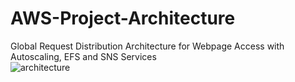# AWS-Project-Architecture
Global Request Distribution Architecture for Webpage Access with Autoscaling, EFS and SNS Services   
![architecture](https://github.com/manikantasampangi/AWS-Project-Architecture/assets/136771900/7294533d-c427-4638-87ba-e3655971eeb2)
